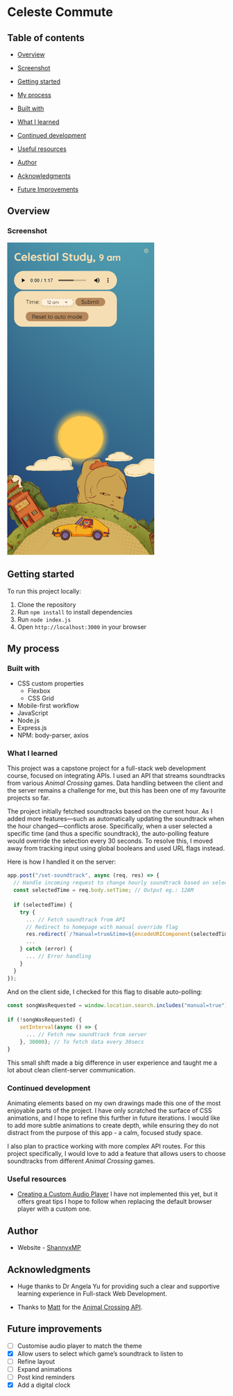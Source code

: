 # Celeste Commute

## Table of contents

- [Overview](#overview)

- [Screenshot](#screenshot)

- [Getting started](#getting-started)

- [My process](#my-process)

- [Built with](#built-with)

- [What I learned](#what-i-learned)

- [Continued development](#continued-development)

- [Useful resources](#useful-resources)

- [Author](#author)

- [Acknowledgments](#acknowledgments)

- [Future Improvements](#future-improvements)

## Overview

### Screenshot

![Mobile view of Celestial Study web page](public/images/screenshot.png)

## Getting started

To run this project locally:

1. Clone the repository
2. Run `npm install` to install dependencies
3. Run `node index.js`
4. Open `http://localhost:3000` in your browser

## My process

### Built with

- CSS custom properties
  - Flexbox
  - CSS Grid
- Mobile-first workflow
- JavaScript
- Node.js
- Express.js
- NPM: body-parser, axios

### What I learned

This project was a capstone project for a full-stack web development course, focused on integrating APIs. I used an API that streams soundtracks from various _Animal Crossing_ games. Data handling between the client and the server remains a challenge for me, but this has been one of my favourite projects so far.

The project initially fetched soundtracks based on the current hour. As I added more features—such as automatically updating the soundtrack when the hour changed—conflicts arose. Specifically, when a user selected a specific time (and thus a specific soundtrack), the auto-polling feature would override the selection every 30 seconds. To resolve this, I moved away from tracking input using global booleans and used URL flags instead.

Here is how I handled it on the server:

```js
app.post("/set-soundtrack", async (req, res) => {
  // Handle incoming request to change hourly soundtrack based on selected time by client
  const selectedTime = req.body.setTime; // Output eg.: 12AM

  if (selectedTime) {
    try {
      ... // Fetch soundtrack from API
      // Redirect to homepage with manual override flag
      res.redirect(`/?manual=true&time=${encodeURIComponent(selectedTime)}`);
      ...
    } catch (error) {
      ... // Error handling
    }
  }
});
```

And on the client side, I checked for this flag to disable auto-polling:

```js
const songWasRequested = window.location.search.includes("manual=true"); // Skip polling if the URL includes a manual override flag (?manual=true)

if (!songWasRequested) {
    setInterval(async () => {
      ... // Fetch new soundtrack from server
    }, 30000); // To fetch data every 30secs
}
```

This small shift made a big difference in user experience and taught me a lot about clean client-server communication.

### Continued development

Animating elements based on my own drawings made this one of the most enjoyable parts of the project. I have only scratched the surface of CSS animations, and I hope to refine this further in future iterations. I would like to add more subtle animations to create depth, while ensuring they do not distract from the purpose of this app - a calm, focused study space.

I also plan to practice working with more complex API routes. For this project specifically, I would love to add a feature that allows users to choose soundtracks from different _Animal Crossing_ games.

### Useful resources

- [Creating a Custom Audio Player](https://css-tricks.com/lets-create-a-custom-audio-player/) I have not implemented this yet, but it offers great tips I hope to follow when replacing the default browser player with a custom one.

## Author

<!-- TODO: -->

- Website - [ShannyxMP](https://www.your-site.com)

## Acknowledgments

- Huge thanks to Dr Angela Yu for providing such a clear and supportive learning experience in Full-stack Web Development.

- Thanks to [Matt](https://mattt.space/) for the [Animal Crossing API](https://ac-api.vercel.app/).

## Future improvements

- [ ] Customise audio player to match the theme
- [x] Allow users to select which game’s soundtrack to listen to
- [ ] Refine layout
- [ ] Expand animations
- [ ] Post kind reminders
- [x] Add a digital clock
